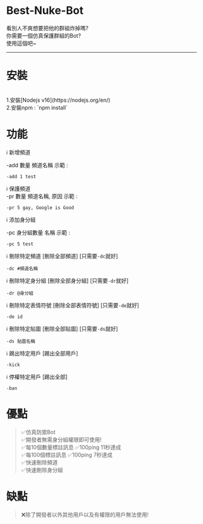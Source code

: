 # Best-Nuke-Bot
看別人不爽想要把他的群組炸掉嗎? <br>
你需要一個仿真保護群組的Bot? <br>
使用這個吧~ <br>
<hr>

# 安裝
<br>
1.安裝[Nodejs v16](https://nodejs.org/en/) <br>
2.安裝npm :
`npm install`

# 功能

ℹ️ 新增頻道 <br>

-add 數量 頻道名稱 示範 : 
```
-add 1 test
```
ℹ️ 保護頻道 <br>
-pr 數量 頻道名稱, 原因 示範 : 
```
-pr 5 gay, Google is Good
```
ℹ️ 添加身分組 <br>

-pc 身分組數量 名稱 示範 : 
```
-pc 5 test
```
ℹ️ 刪除特定頻道 [刪除全部頻道] [只需要`-dc`就好]<br>
```
-dc #頻道名稱  
```
ℹ️ 刪除特定身分組 [刪除全部身分組] [只需要`-dr`就好] <br>
```
-dr @身分組
```
ℹ️ 刪除特定表情符號 [刪除全部表情符號] [只需要`-de`就好] <br>
```
-de id
```
ℹ️ 刪除特定貼圖 [刪除全部貼圖] [只需要`-ds`就好] <br>
```
-ds 貼圖名稱
```
ℹ️ 踢出特定用戶 [踢出全部用戶] <br>
```
-kick
```
ℹ️ 停權特定用戶 [踢出全部] <br>
```
-ban
```
# 優點
> ✅仿真防禦Bot <br>
> ✅開發者無需身分組權限即可使用! <br>
> ✅每10個數量標註訊息 ✅100ping 11秒達成 <br>
> ✅每100個標註訊息    ✅100ping 7秒達成 <br>
> ✅快速刪除頻道 <br>
> ✅快速刪除身分組 <br>

# 缺點
> ❌除了開發者以外其他用戶以及有權限的用戶無法使用!

